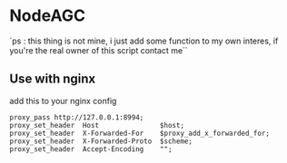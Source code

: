 # NodeAGC

`ps : this thing is not mine, i just add some function to my own interes, if you're the real owner of this script contact me``

## Use with nginx

add this to your nginx config

```
proxy_pass http://127.0.0.1:8994;
proxy_set_header  Host               $host;
proxy_set_header  X-Forwarded-For    $proxy_add_x_forwarded_for;
proxy_set_header  X-Forwarded-Proto  $scheme;
proxy_set_header  Accept-Encoding    "";
```

